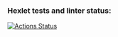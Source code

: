 ### Hexlet tests and linter status:
[![Actions Status](https://github.com/unhappymonday/js-starter-project-44/actions/workflows/hexlet-check.yml/badge.svg)](https://github.com/unhappymonday/js-starter-project-44/actions)